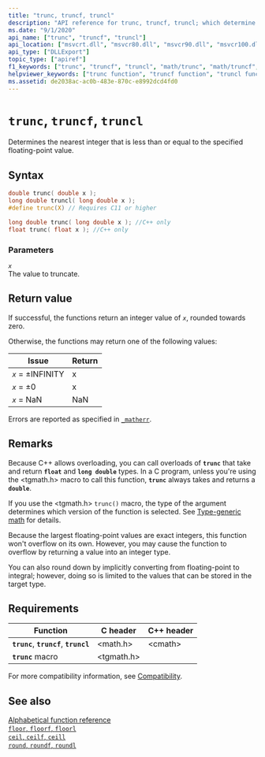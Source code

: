 ```yaml
---
title: "trunc, truncf, truncl"
description: "API reference for trunc, truncf, truncl; which determine the nearest integer that is less than or equal to the specified floating-point value."
ms.date: "9/1/2020"
api_name: ["trunc", "truncf", "truncl"]
api_location: ["msvcrt.dll", "msvcr80.dll", "msvcr90.dll", "msvcr100.dll", "msvcr100_clr0400.dll", "msvcr110.dll", "msvcr110_clr0400.dll", "msvcr120.dll", "msvcr120_clr0400.dll", "ucrtbase.dll", "api-ms-win-crt-math-l1-1-0.dll"]
api_type: ["DLLExport"]
topic_type: ["apiref"]
f1_keywords: ["trunc", "truncf", "truncl", "math/trunc", "math/truncf", "math/truncl"]
helpviewer_keywords: ["trunc function", "truncf function", "truncl function"]
ms.assetid: de2038ac-ac0b-483e-870c-e8992dcd4fd0
---
```

# `trunc`, `truncf`, `truncl`

Determines the nearest integer that is less than or equal to the specified floating-point value.

## Syntax

```C
double trunc( double x );
long double truncl( long double x );
#define trunc(X) // Requires C11 or higher

long double trunc( long double x ); //C++ only
float trunc( float x ); //C++ only
```

### Parameters

*`x`*\
The value to truncate.

## Return value

If successful, the functions return an integer value of *`x`*, rounded towards zero.

Otherwise, the functions may return one of the following values:

| Issue | Return |
|---|---|
| *`x`* = ±INFINITY | x |
| *`x`* =  ±0 | x |
| *`x`* = NaN | NaN |

Errors are reported as specified in [`_matherr`](matherr.md).

## Remarks

Because C++ allows overloading, you can call overloads of **`trunc`** that take and return **`float`** and **`long double`** types. In a C program, unless you're using the \<tgmath.h> macro to call this function, **`trunc`** always takes and returns a **`double`**.

If you use the \<tgmath.h> `trunc()` macro, the type of the argument determines which version of the function is selected. See [Type-generic math](../tgmath.md) for details.

Because the largest floating-point values are exact integers, this function won't overflow on its own. However, you may cause the function to overflow by returning a value into an integer type.

You can also round down by implicitly converting from floating-point to integral; however, doing so is limited to the values that can be stored in the target type.

## Requirements

| Function | C header | C++ header |
|---|---|---|
| **`trunc`**, **`truncf`**, **`truncl`** | \<math.h> | \<cmath> |
| **`trunc`** macro | \<tgmath.h> |  |

For more compatibility information, see [Compatibility](../compatibility.md).

## See also

[Alphabetical function reference](crt-alphabetical-function-reference.md)\
[`floor`, `floorf`, `floorl`](floor-floorf-floorl.md)\
[`ceil`, `ceilf`, `ceill`](ceil-ceilf-ceill.md)\
[`round`, `roundf`, `roundl`](round-roundf-roundl.md)
